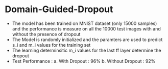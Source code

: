 # Domain-Guided-Dropout
- The model has been trained on MNIST dataset (only 15000 samples) and the performance is measure on all the 10000 test images with and without the presence of dropout
- The Model is randomly initialized and the paramters are used to predict s_i and m_i values for the training set
- The learning determinsitic m_i values for the last ff layer determine the dropout
- Test Performance :
  a. With Dropout : 96%
  b. Without Dropout : 92%
